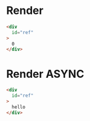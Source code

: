 # Render
```html
<div
  id="ref"
>
  0
</div>
```


# Render ASYNC
```html
<div
  id="ref"
>
  hello
</div>
```
